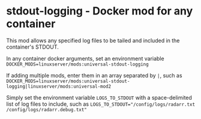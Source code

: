 # stdout-logging - Docker mod for any container

This mod allows any specified log files to be tailed and included in the container's STDOUT.

In any container docker arguments, set an environment variable `DOCKER_MODS=linuxserver/mods:universal-stdout-logging`

If adding multiple mods, enter them in an array separated by `|`, such as `DOCKER_MODS=linuxserver/mods:universal-stdout-logging|linuxserver/mods:universal-mod2`

Simply set the environment variable `LOGS_TO_STDOUT` with a space-delimited list of log files to include, such as `LOGS_TO_STDOUT="/config/logs/radarr.txt /config/logs/radarr.debug.txt"`

